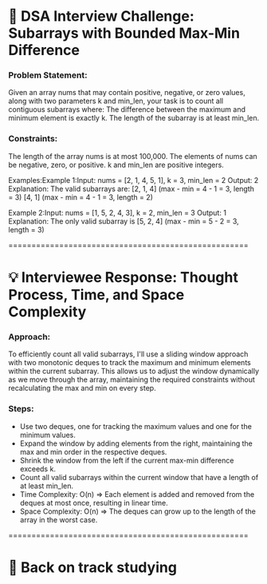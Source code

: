 # 📌 DSA Interview Challenge: Subarrays with Bounded Max-Min Difference

### Problem Statement:
Given an array nums that may contain positive, negative, or zero values, along with two parameters k and min_len, your task is to count all contiguous subarrays where:
The difference between the maximum and minimum element is exactly k.
The length of the subarray is at least min_len.

### Constraints:
The length of the array nums is at most 100,000.
The elements of nums can be negative, zero, or positive.
k and min_len are positive integers.

Examples:Example 1:Input: nums = [2, 1, 4, 5, 1], k = 3, min_len = 2
Output: 2
Explanation: The valid subarrays are:
[2, 1, 4] (max - min = 4 - 1 = 3, length = 3)
[4, 1] (max - min = 4 - 1 = 3, length = 2)

Example 2:Input: nums = [1, 5, 2, 4, 3], k = 2, min_len = 3
Output: 1
Explanation: The only valid subarray is [5, 2, 4] (max - min = 5 - 2 = 3, length = 3)

====================================================

# 💡 Interviewee Response: Thought Process, Time, and Space Complexity

### Approach:
To efficiently count all valid subarrays, I'll use a sliding window approach with two monotonic deques to track the maximum and minimum elements within the current subarray. This allows us to adjust the window dynamically as we move through the array, maintaining the required constraints without recalculating the max and min on every step.

### Steps:
 - Use two deques, one for tracking the maximum values and one for the minimum values.
 - Expand the window by adding elements from the right, maintaining the max and min order in the respective deques.
 - Shrink the window from the left if the current max-min difference exceeds k.
 - Count all valid subarrays within the current window that have a length of at least min_len.
 - Time Complexity: O(n) => Each element is added and removed from the deques at most once, resulting in linear time.
 - Space Complexity: O(n) => The deques can grow up to the length of the array in the worst case.



====================================================
# 🧠 Back on track studying